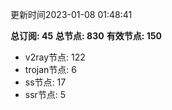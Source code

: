 更新时间2023-01-08 01:48:41

**总订阅: 45**
**总节点: 830**
**有效节点: 150**
- v2ray节点: 122
- trojan节点: 6
- ss节点: 17
- ssr节点: 5
